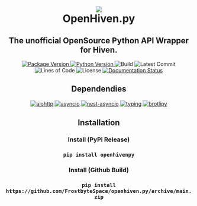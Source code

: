 <h1 align="center"><img src="https://images.nxybi.me/da4e88d64f12.png"><br>OpenHiven.py</h1>
<h2 align="center">The unofficial OpenSource Python API Wrapper for Hiven.</h2> <!-- Always close your tags, kids. -->
<p align="center">
  <a href="https://github.com/FrostbyteSpace/openhiven.py">
    <img alt="Package Version" src="https://img.shields.io/badge/package%20version-v0.1.1-purple?logo=python" />
    <a href="https://python.org">
      <img alt="Python Version" src="https://img.shields.io/badge/python->=3.7-blue?logo=python" />
     </a>
    <img alt="Build" src="https://img.shields.io/github/workflow/status/FrostbyteSpace/openhiven.py/CodeQL?logo=github" />
    <img alt="Latest Commit" src="https://img.shields.io/github/last-commit/FrostbyteSpace/openhiven.py?logo=github&color=violet" />
    <img alt="Lines of Code" src="https://img.shields.io/tokei/lines/github/FrostbyteSpace/openhiven.py" />
    <img alt="License" src="https://img.shields.io/github/license/FrostbyteSpace/openhiven.py" />
    <a href="https://openhivenpy.readthedocs.io/en/latest/?badge=latest">
      <img src="https://readthedocs.org/projects/openhivenpy/badge/?version=latest" alt="Documentation Status" />
      </a>
  </a>
</p>
  <h2 align="center"> Dependendies </h2>
<p align="center">
   <a href="https://docs.aiohttp.org/en/stable/">
      <img align="center" src='https://img.shields.io/github/pipenv/locked/dependency-version/FrostbyteSpace/openhiven.py/aiohttp/main' alt='aiohttp' />
    </a>
   <a href="https://docs.python.org/3/library/asyncio.html">
      <img align="center" src='https://img.shields.io/github/pipenv/locked/dependency-version/FrostbyteSpace/openhiven.py/asyncio/main' alt='asyncio' />
    </a>
   <a href="https://pypi.org/project/nest-asyncio/">
      <img align="center" src='https://img.shields.io/github/pipenv/locked/dependency-version/FrostbyteSpace/openhiven.py/nest-asyncio/main' alt='nest-asyncio' />
    </a>
   <a href="https://docs.python.org/3/library/typing.html">
      <img align="center" src='https://img.shields.io/github/pipenv/locked/dependency-version/FrostbyteSpace/openhiven.py/typing/main' alt='typing' />
    </a>
   <a href="https://pypi.org/project/brotlipy/">
      <img align="center" src='https://img.shields.io/github/pipenv/locked/dependency-version/FrostbyteSpace/openhiven.py/brotlipy/main' alt='brotlipy' />
    </a>
  <br>
</p>
<h2 align="center">Installation</h2>
<h3 align="center">Install (PyPi Release)</h3>
<h3 align="center"><code>pip install openhivenpy</code></h3>
<h3 align="center">Install (Github Build)</h3>
<h3 align="center"><code>pip install https://github.com/FrostbyteSpace/openhiven.py/archive/main.zip</code></h3>

